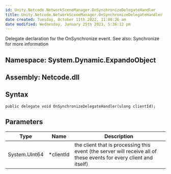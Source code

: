 ```yaml
---
id: Unity.Netcode.NetworkSceneManager.OnSynchronizeDelegateHandler
title: Unity.Netcode.NetworkSceneManager.OnSynchronizeDelegateHandler
date created: Tuesday, October 11th 2022, 11:08:26 am
date modified: Wednesday, January 25th 2023, 5:36:12 pm
---
```


<div class="markdown level0 summary">

Delegate declaration for the OnSynchronize event.
See also:
Synchronize for more information

</div>

<div class="markdown level0 conceptual">

</div>

## **Namespace**: System.Dynamic.ExpandoObject

## **Assembly**: Netcode.dll

## Syntax

``` lang-csharp
public delegate void OnSynchronizeDelegateHandler(ulong clientId);
```

## Parameters

| Type          | Name       | Description                                                                                                        |
|---------------|------------|--------------------------------------------------------------------------------------------------------------------|
| System.UInt64 | \*clientId | the client that is processing this event (the server will receive all of these events for every client and itself) |
